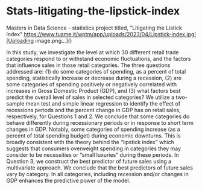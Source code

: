 # Stats-litigating-the-lipstick-index
Masters in Data Science - statistics project titled, "Litigating the Listick Index"
https://www.tuame.it/wptm/app/uploads/2023/04/Lipstick-index.jpg![Uploading image.png…]()

In this study, we investigate the level at which 30 different retail trade categories respond to or withstand economic fluctuations, and the factors that influence sales in those retail categories. The three questions addressed are: (1) do some categories of spending, as a percent of total spending, statistically increase or decrease during a recession, (2) are some categories of spending positively or negatively correlated with increases in Gross Domestic Product (GDP), and (3) what factors best predict the overall level of sales in selected categories? We utilize a two-sample mean test and simple linear regression to identify the effect of recessions periods and the percent change in GDP has on retail sales, respectively, for Questions 1 and 2. We conclude that some categories do behave differently during recessionary periods or in response to short term changes in GDP. Notably, some categories of spending increase (as a percent of total spending budget) during economic downturns. This is broadly consistent with the theory behind the “lipstick index” which suggests that consumers overweight spending in categories they may consider to be necessities or “small luxuries” during these periods. In Question 3, we construct the best predictor of future sales using a multivariate approach. We conclude that the best predictors of future sales vary by category. In all categories, including recession and/or changes in GDP enhances the predictive power of the model. 
